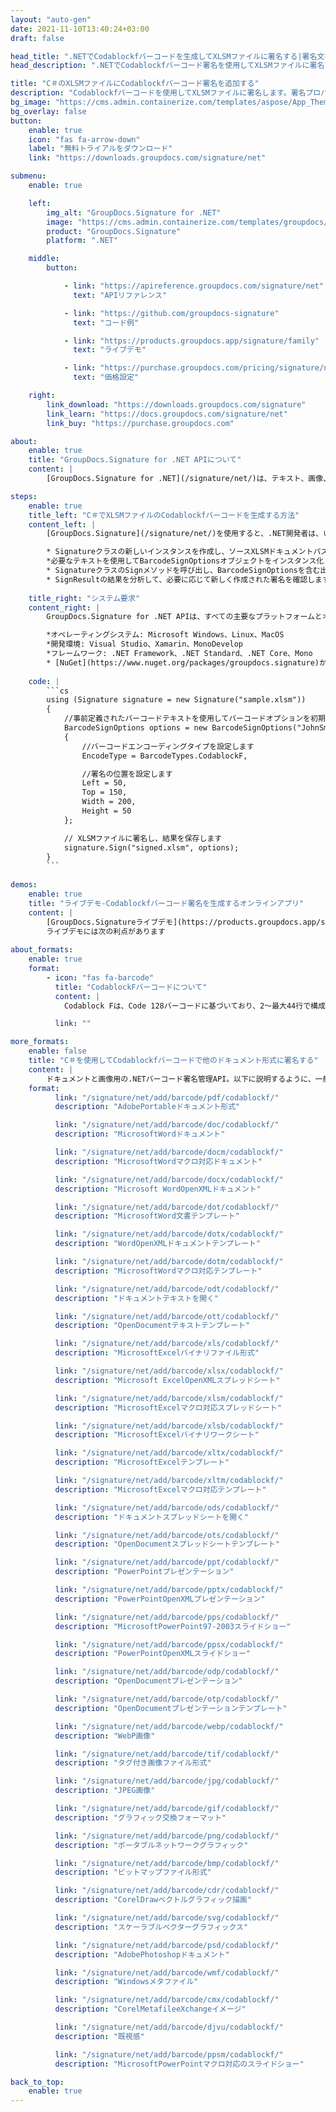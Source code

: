```yaml
---
layout: "auto-gen"
date: 2021-11-10T13:40:24+03:00
draft: false

head_title: ".NETでCodablockfバーコードを生成してXLSMファイルに署名する|署名文書"
head_description: ".NETでCodablockfバーコード署名を使用してXLSMファイルに署名する-人気のあるビジネスドキュメントや画像ファイル形式にバーコードを追加する."

title: "C＃のXLSMファイルにCodablockfバーコード署名を追加する"
description: "Codablockfバーコードを使用してXLSMファイルに署名します。署名プロパティを操作し、ニーズに合ったドキュメント内で高度な署名オプションを設定します."
bg_image: "https://cms.admin.containerize.com/templates/aspose/App_Themes/V3/images/bg/header1.png"
bg_overlay: false
button:
    enable: true
    icon: "fas fa-arrow-down"
    label: "無料トライアルをダウンロード"
    link: "https://downloads.groupdocs.com/signature/net"

submenu:
    enable: true

    left:
        img_alt: "GroupDocs.Signature for .NET"
        image: "https://cms.admin.containerize.com/templates/groupdocs/images/product-logos/90x90-noborder/groupdocs-signature-net.png"
        product: "GroupDocs.Signature"
        platform: ".NET"

    middle:
        button:

            - link: "https://apireference.groupdocs.com/signature/net"
              text: "APIリファレンス"

            - link: "https://github.com/groupdocs-signature"
              text: "コード例"

            - link: "https://products.groupdocs.app/signature/family"
              text: "ライブデモ"

            - link: "https://purchase.groupdocs.com/pricing/signature/net"
              text: "価格設定"

    right:
        link_download: "https://downloads.groupdocs.com/signature"
        link_learn: "https://docs.groupdocs.com/signature/net"
        link_buy: "https://purchase.groupdocs.com"

about:
    enable: true
    title: "GroupDocs.Signature for .NET APIについて"
    content: |
        [GroupDocs.Signature for .NET](/signature/net/)は、テキスト、画像、バーコード、スタンプ、フォームフィールド、QRコード、メタデータなどのさまざまな署名タイプを使用してデジタルドキュメントに電子署名するネイティブ.NETAPIです。ユーザーは、PDF、Microsoft Word、Excelワークシート、PowerPointプレゼンテーション、Adobe Photoshop、メタファイル、および画像ファイル形式内のデジタル署名を追加、編集、検証、削除、および検索でき、必要に応じて署名プロパティをカスタマイズするための追加サポートがあります。

steps:
    enable: true
    title_left: "C＃でXLSMファイルのCodablockfバーコードを生成する方法"
    content_left: |
        [GroupDocs.Signature](/signature/net/)を使用すると、.NET開発者は、いくつかの簡単な手順を実行することで、アプリケーション内のXLSMファイルにCodablockfバーコードを簡単に追加できます。

        * Signatureクラスの新しいインスタンスを作成し、ソースXLSMドキュメントパスをコンストラクターパラメーターとして渡します。
        *必要なテキストを使用してBarcodeSignOptionsオブジェクトをインスタンス化し、EncodeTypeプロパティをCodablockFに設定します。
        * SignatureクラスのSignメソッドを呼び出し、BarcodeSignOptionsを含む出力XLSMファイル名を渡します。
        * SignResultの結果を分析して、必要に応じて新しく作成された署名を確認します。
        
    title_right: "システム要求"
    content_right: |
        GroupDocs.Signature for .NET APIは、すべての主要なプラットフォームとオペレーティングシステムでサポートされています。以下のコードを実行する前に、システムに次の前提条件がインストールされていることを確認してください。

        *オペレーティングシステム: Microsoft Windows、Linux、MacOS
        *開発環境: Visual Studio、Xamarin、MonoDevelop
        *フレームワーク: .NET Framework、.NET Standard、.NET Core、Mono
        * [NuGet](https://www.nuget.org/packages/groupdocs.signature)からGroupDocs.Signaturefor.NETの最新バージョンをダウンロードします
        
    code: |
        ```cs
        using (Signature signature = new Signature("sample.xlsm"))
        {
            //事前定義されたバーコードテキストを使用してバーコードオプションを初期化します
            BarcodeSignOptions options = new BarcodeSignOptions("JohnSmith")
            {
                //バーコードエンコーディングタイプを設定します
                EncodeType = BarcodeTypes.CodablockF,

                //署名の位置を設定します
                Left = 50,
                Top = 150,
                Width = 200,
                Height = 50
            };

            // XLSMファイルに署名し、結果を保存します 
            signature.Sign("signed.xlsm", options);
        }
        ```
        
demos:
    enable: true
    title: "ライブデモ-Codablockfバーコード署名を生成するオンラインアプリ"
    content: |
        [GroupDocs.Signatureライブデモ](https://products.groupdocs.app/signature/family)サイトにアクセスして、CodablockfバーコードをXLSMファイルに今すぐ追加してください。  
        ライブデモには次の利点があります
        
about_formats:
    enable: true
    format:
        - icon: "fas fa-barcode"
          title: "CodablockFバーコードについて"
          content: |
            Codablock Fは、Code 128バーコードに基づいており、2〜最大44行で構成され、それぞれ4〜62データ文字で構成され、最大2,725文字をエンコードできます。 Codablock Fは、完全なISO8895-18ビット文字セットをエンコードできます。 Codablock Fの開始文字は、常にStart A（Code 128）である必要があります。

          link: ""

more_formats:
    enable: false
    title: "C＃を使用してCodablockfバーコードで他のドキュメント形式に署名する"
    content: |
        ドキュメントと画像用の.NETバーコード署名管理API。以下に説明するように、一般的なファイル形式のいくつかにバーコード署名を追加します。
    format: 
          link: "/signature/net/add/barcode/pdf/codablockf/"
          description: "AdobePortableドキュメント形式"

          link: "/signature/net/add/barcode/doc/codablockf/"
          description: "MicrosoftWordドキュメント"

          link: "/signature/net/add/barcode/docm/codablockf/"
          description: "MicrosoftWordマクロ対応ドキュメント"

          link: "/signature/net/add/barcode/docx/codablockf/"
          description: "Microsoft WordOpenXMLドキュメント"

          link: "/signature/net/add/barcode/dot/codablockf/"
          description: "MicrosoftWord文書テンプレート"

          link: "/signature/net/add/barcode/dotx/codablockf/"
          description: "WordOpenXMLドキュメントテンプレート"

          link: "/signature/net/add/barcode/dotm/codablockf/"
          description: "MicrosoftWordマクロ対応テンプレート"       

          link: "/signature/net/add/barcode/odt/codablockf/"
          description: "ドキュメントテキストを開く"

          link: "/signature/net/add/barcode/ott/codablockf/"
          description: "OpenDocumentテキストテンプレート"

          link: "/signature/net/add/barcode/xls/codablockf/"
          description: "MicrosoftExcelバイナリファイル形式"

          link: "/signature/net/add/barcode/xlsx/codablockf/"
          description: "Microsoft ExcelOpenXMLスプレッドシート"

          link: "/signature/net/add/barcode/xlsm/codablockf/"
          description: "MicrosoftExcelマクロ対応スプレッドシート"

          link: "/signature/net/add/barcode/xlsb/codablockf/"
          description: "MicrosoftExcelバイナリワークシート"

          link: "/signature/net/add/barcode/xltx/codablockf/"
          description: "MicrosoftExcelテンプレート"

          link: "/signature/net/add/barcode/xltm/codablockf/"
          description: "MicrosoftExcelマクロ対応テンプレート"

          link: "/signature/net/add/barcode/ods/codablockf/"
          description: "ドキュメントスプレッドシートを開く"

          link: "/signature/net/add/barcode/ots/codablockf/"
          description: "OpenDocumentスプレッドシートテンプレート"

          link: "/signature/net/add/barcode/ppt/codablockf/"
          description: "PowerPointプレゼンテーション"

          link: "/signature/net/add/barcode/pptx/codablockf/"
          description: "PowerPointOpenXMLプレゼンテーション"

          link: "/signature/net/add/barcode/pps/codablockf/"
          description: "MicrosoftPowerPoint97-2003スライドショー"

          link: "/signature/net/add/barcode/ppsx/codablockf/"
          description: "PowerPointOpenXMLスライドショー"                              

          link: "/signature/net/add/barcode/odp/codablockf/"
          description: "OpenDocumentプレゼンテーション"

          link: "/signature/net/add/barcode/otp/codablockf/"
          description: "OpenDocumentプレゼンテーションテンプレート"

          link: "/signature/net/add/barcode/webp/codablockf/"
          description: "WebP画像"

          link: "/signature/net/add/barcode/tif/codablockf/"
          description: "タグ付き画像ファイル形式"

          link: "/signature/net/add/barcode/jpg/codablockf/"
          description: "JPEG画像"

          link: "/signature/net/add/barcode/gif/codablockf/"
          description: "グラフィック交換フォーマット"

          link: "/signature/net/add/barcode/png/codablockf/"
          description: "ポータブルネットワークグラフィック"

          link: "/signature/net/add/barcode/bmp/codablockf/"
          description: "ビットマップファイル形式"

          link: "/signature/net/add/barcode/cdr/codablockf/"
          description: "CorelDrawベクトルグラフィック描画"

          link: "/signature/net/add/barcode/svg/codablockf/"
          description: "スケーラブルベクターグラフィックス"

          link: "/signature/net/add/barcode/psd/codablockf/"
          description: "AdobePhotoshopドキュメント"

          link: "/signature/net/add/barcode/wmf/codablockf/"
          description: "Windowsメタファイル"        

          link: "/signature/net/add/barcode/cmx/codablockf/"
          description: "CorelMetafileeXchangeイメージ"

          link: "/signature/net/add/barcode/djvu/codablockf/"
          description: "既視感"

          link: "/signature/net/add/barcode/ppsm/codablockf/"
          description: "MicrosoftPowerPointマクロ対応のスライドショー"

back_to_top:
    enable: true
---
```

